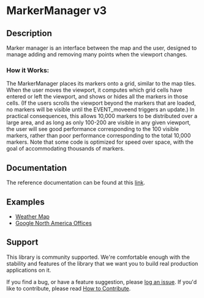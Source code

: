 MarkerManager v3
================

## Description

Marker manager is an interface between the map and the user, designed to manage adding and removing many points when the viewport changes. 

### How it Works:

The MarkerManager places its markers onto a grid, similar to the map tiles. When the user moves the viewport, it computes which grid cells have entered or left the viewport, and shows or hides all the markers in those cells. (If the users scrolls the viewport beyond the markers that are loaded, no markers will be visible until the EVENT_moveend triggers an update.) In practical consequences, this allows 10,000 markers to be distributed over a large area, and as long as only 100-200 are visible in any given viewport, the user will see good performance corresponding to the 100 visible markers, rather than poor performance corresponding to the total 10,000 markers. Note that some code is optimized for speed over space, with the goal of accommodating thousands of markers.


## Documentation

The reference documentation can be found at this [link](https://googlemaps.github.io/v3-utility-library/modules/_googlemaps_markermanager.html). 

## Examples

- [Weather Map](https://googlemaps.github.io/v3-utility-library/packages/markermanager/examples/weather_map.html)
- [Google North America Offices](https://googlemaps.github.io/v3-utility-library/packages/markermanager/examples/google_northamerica_offices.html)


## Support

This library is community supported. We're comfortable enough with the stability and features of
the library that we want you to build real production applications on it.

If you find a bug, or have a feature suggestion, please [log an issue][issues]. If you'd like to
contribute, please read [How to Contribute][contrib].

[issues]: https://github.com/googlemaps/v3-utility-library/issues
[contrib]: https://github.com/googlemaps/v3-utility-library/blob/master/packages/markermanager/CONTRIB.md
